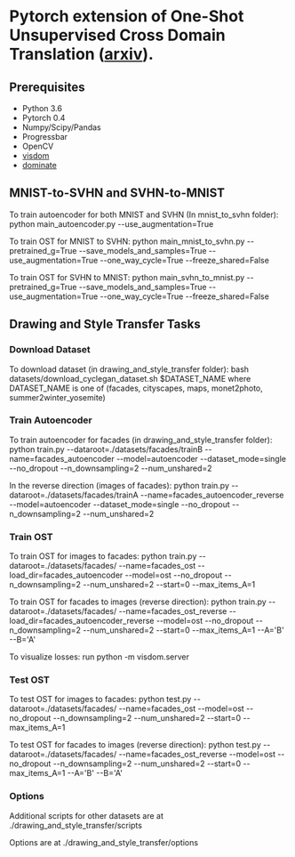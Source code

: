 # Pytorch extension of One-Shot Unsupervised Cross Domain Translation ([arxiv](https://arxiv.org/abs/1806.06029)).

Prerequisites
--------------
- Python 3.6
- Pytorch 0.4
- Numpy/Scipy/Pandas
- Progressbar
- OpenCV
- [visdom](https://github.com/facebookresearch/visdom)
- [dominate](https://github.com/Knio/dominate)

## MNIST-to-SVHN and SVHN-to-MNIST

To train autoencoder for both MNIST and SVHN (In mnist_to_svhn folder):
python main_autoencoder.py --use_augmentation=True

To train OST for MNIST to SVHN:
python main_mnist_to_svhn.py --pretrained_g=True --save_models_and_samples=True --use_augmentation=True --one_way_cycle=True --freeze_shared=False

To train OST for SVHN to MNIST:
python main_svhn_to_mnist.py --pretrained_g=True --save_models_and_samples=True --use_augmentation=True --one_way_cycle=True --freeze_shared=False

## Drawing and Style Transfer Tasks

### Download Dataset

To download dataset (in drawing_and_style_transfer folder):
bash datasets/download_cyclegan_dataset.sh $DATASET_NAME
where DATASET_NAME is one of (facades, cityscapes, maps, monet2photo, summer2winter_yosemite)

### Train Autoencoder

To train autoencoder for facades (in drawing_and_style_transfer folder):
python train.py --dataroot=./datasets/facades/trainB --name=facades_autoencoder --model=autoencoder --dataset_mode=single --no_dropout --n_downsampling=2 --num_unshared=2

In the reverse direction (images of facades):
python train.py --dataroot=./datasets/facades/trainA --name=facades_autoencoder_reverse --model=autoencoder --dataset_mode=single --no_dropout --n_downsampling=2 --num_unshared=2

### Train OST

To train OST for images to facades:
python train.py --dataroot=./datasets/facades/ --name=facades_ost --load_dir=facades_autoencoder --model=ost --no_dropout --n_downsampling=2 --num_unshared=2 --start=0 --max_items_A=1

To train OST for facades to images (reverse direction):
python train.py --dataroot=./datasets/facades/ --name=facades_ost_reverse --load_dir=facades_autoencoder_reverse --model=ost --no_dropout --n_downsampling=2 --num_unshared=2 --start=0 --max_items_A=1 --A='B' --B='A'

To visualize losses: run python -m visdom.server

### Test OST

To test OST for images to facades:
python test.py --dataroot=./datasets/facades/ --name=facades_ost --model=ost --no_dropout --n_downsampling=2 --num_unshared=2 --start=0 --max_items_A=1

To test OST for facades to images (reverse direction):
python test.py --dataroot=./datasets/facades/ --name=facades_ost_reverse --model=ost --no_dropout --n_downsampling=2 --num_unshared=2 --start=0 --max_items_A=1 --A='B' --B='A'

### Options
Additional scripts for other datasets are at ./drawing_and_style_transfer/scripts

Options are at ./drawing_and_style_transfer/options



